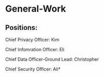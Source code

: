 # General-Work
## Positions: 
  Chief Privacy Officer: Kim
  
  Chief Infomration Officer: Eli
  
  Chief Data Officer-Ground Lead: Christopher
  
  Chief Security Officer: Ali*
  
  
